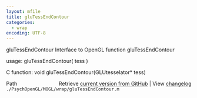 ```yaml
---
layout: mfile
title: gluTessEndContour
categories:
  - wrap
encoding: UTF-8
---
```


gluTessEndContour  Interface to OpenGL function gluTessEndContour

usage:  gluTessEndContour\( tess \)

C function:  void gluTessEndContour\(GLUtesselator\* tess\)


<div class="code_header" style="text-align:right;">
  <span style="float:left;">Path&nbsp;&nbsp;</span> <span class="counter">Retrieve <a href=
  "https://raw.github.com/Psychtoolbox-3/Psychtoolbox-3/beta/./PsychOpenGL/MOGL/wrap/gluTessEndContour.m">current version from GitHub</a> | View <a href=
  "https://github.com/Psychtoolbox-3/Psychtoolbox-3/commits/beta/./PsychOpenGL/MOGL/wrap/gluTessEndContour.m">changelog</a></span>
</div>
<div class="code">
  <code>./PsychOpenGL/MOGL/wrap/gluTessEndContour.m</code>
</div>
